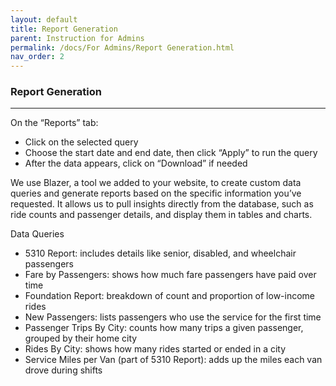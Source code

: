 ```yaml
---
layout: default
title: Report Generation
parent: Instruction for Admins
permalink: /docs/For Admins/Report Generation.html
nav_order: 2
---
```


### Report Generation

---

On the “Reports” tab:
- Click on the selected query 
- Choose the start date and end date, then click “Apply” to run the query
- After the data appears, click on “Download” if needed

We use Blazer, a tool we added to your website, to create custom data queries and generate reports based on the specific information you’ve requested. It allows us to pull insights directly from the database, such as ride counts and passenger details, and display them in tables and charts. 

Data Queries

- 5310 Report: includes details like senior, disabled, and wheelchair passengers
- Fare by Passengers: shows how much fare passengers have paid over time
- Foundation Report: breakdown of count and proportion of low-income rides
- New Passengers: lists passengers who use the service for the first time 
- Passenger Trips By City: counts how many trips a given passenger, grouped by their home city
- Rides By City: shows how many rides started or ended in a city
- Service Miles per Van (part of 5310 Report): adds up the miles each van drove during shifts

